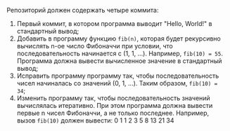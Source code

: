 Репозиторий должен содержать четыре коммита:
1) Первый коммит, в котором программа выводит "Hello, World!" в стандартный вывод;
2) Добавить в программу функцию `fib(n)`, которая будет рекурсивно вычислять n-ое число Фибоначчи при условии, что последовательность начинается с (1, 1, ...). Например, `fib(10) = 55`. Программа должна вывести вычисленное значение в стандартный вывод;
3) Исправить программу программу так, чтобы последовательность чисел начиналась со значений (0, 1, ...). Таким образом, `fib(10) = 34`;
4) Изменить программу так, чтобы последовательность значений вычислялась итеративно. При этом программа должна вывести первые n чисел Фибоначчи, а не только последнее. Например, вызов `fib(10)` должен вывести:
	0
	1
	1
	2
	3
	5
	8
	13
	21
	34